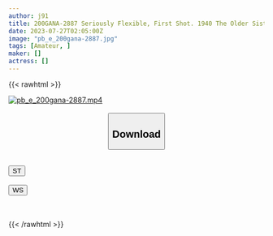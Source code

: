 ```yaml
---
author: j91
title: 200GANA-2887 Seriously Flexible, First Shot. 1940 The Older Sister Who Brought Her Into The Studio Under The Pretense Of An Interview! I Thought It Was Plain, But When I Took It Off, It Was A Bright Pink Areola With Hidden Big Breasts! Pure White Skin! Munimuni’s Soft Butt That Looks Like A Back! An Actor Who Is Excited By An Unexpectedly Erotic Body Is Poked By A Gun And Knocked Out!
date: 2023-07-27T02:05:00Z
image: "pb_e_200gana-2887.jpg"
tags: [Amateur, ]
maker: []
actress: []
---
```



{{< rawhtml >}}

<div class="video" data-videoid="zrwzLvDmOkUYagr">
    <a href="javascript:;">
        <img src="https://my.j91.asia/posts/pb_e_200gana-2887/pb_e_200gana-2887.jpg" width="WIDTH" height="HEIGHT" alt="pb_e_200gana-2887.mp4" loading="lazy">
    </a>
</div>

<script type="text/javascript" src="https://j91.asia/asset/on-demand-st.js"></script>

<br>
  <link rel="stylesheet" href="https://j91.asia/asset/bs5.css">
  
  <center>
  <button class="btn btn-primary" type="button" data-bs-toggle="collapse" data-bs-target=".multi-collapse" aria-expanded="false" aria-controls="multiCollapseExample1 multiCollapseExample2"><h2>Download</h2></button></center>
</p>
<div class="row">
  <div class="col">
    <div class="collapse multi-collapse" id="multiCollapseExample1">
      <div class="card card-body">
	      	      <br>
<div class="buttons">  
<a href="https://streamtape.to/v/zrwzLvDmOkUYagr"><button class="btn-hover color-3"><i class="fa fa-download"></i> ST</button></a></div>
    </div>
  </div>
</div>
  <div class="col">
    <div class="collapse multi-collapse" id="multiCollapseExample2">
      <div class="card card-body">
	      <br>
<div class="buttons">
    <a href="https://wolfstream.tv/nt8kti04jp8m.html"><button class="btn-hover color-9"><i class="fa fa-download"></i> WS</button></a></div>
<br><br>
      </div>
    </div>
  </div>
</div>

{{< /rawhtml >}}